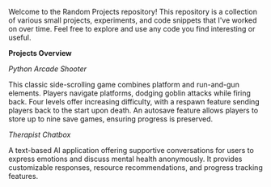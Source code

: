 Welcome to the Random Projects repository! This repository is a collection of various small projects, experiments, and code snippets that I've worked on over time. Feel free to explore and use any code you find interesting or useful.

**Projects Overview**


*Python Arcade Shooter*

This classic side-scrolling game combines platform and run-and-gun elements. Players navigate platforms, dodging goblin attacks while firing back. Four levels offer increasing difficulty, with a respawn feature sending players back to the start upon death. An autosave feature allows players to store up to nine save games, ensuring progress is preserved.


*Therapist Chatbox*

A text-based AI application offering supportive conversations for users to express emotions and discuss mental health anonymously. It provides customizable responses, resource recommendations, and progress tracking features.
